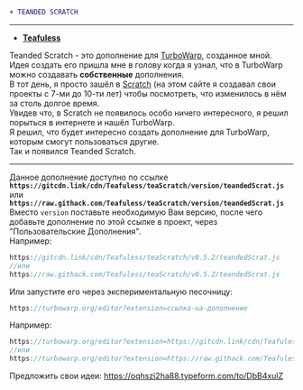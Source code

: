 ```diff 
+ TEANDED SCRATCH
```

---
*  **[Teafuless](https://github.com/Teafuless)** <br/>

Teanded Scratch - это дополнение для [TurboWarp](https://turbowarp.org), созданное мной.<br/>
Идея создать его пришла мне в голову когда я узнал, что в TurboWarp можно создавать **собственные** дополнения.<br/>
В тот день, я просто зашёл в [Scratch](https://scratch.mit.edu) \(на этом сайте я создавал свои проекты с 7\-ми до 10\-ти лет\) чтобы посмотреть, что изменилось в нём за столь долгое время.
<br/>
Увидев что, в Scratch не появилось особо ничего интересного, я решил порыться в интернете и нашёл TurboWarp.
<br/>
Я решил, что будет интересно создать дополнение для TurboWarp, которым смогут пользоваться другие.<br/>
Так и появился Teanded Scratch.

---
Данное дополнение доступно по ссылке **`https://gitcdn.link/cdn/Teafuless/teaScratch/version/teandedScrat.js`** или **`https://raw.githack.com/Teafuless/teaScratch/version/teandedScrat.js`** <br/>
Вместо `version` поставьте необходимую Вам версию, после чего добавьте дополнение по этой ссылке в проект, через "Пользовательские Дополнения".<br/>
Например:
```js
https://gitcdn.link/cdn/Teafuless/teaScratch/v0.5.2/teandedScrat.js
//или
https://raw.githack.com/Teafuless/teaScratch/v0.5.2/teandedScrat.js
```
Или запустите его через экспериментальную песочницу:<br/>
```js
https://turbowarp.org/editor?extension=ссылка-на-дополнение
```
Например:
```js
https://turbowarp.org/editor?extension=https://gitcdn.link/cdn/Teafuless/teaScratch/v0.5.2/teandedScrat.js
//или
https://turbowarp.org/editor?extension=https://raw.githack.com/Teafuless/teaScratch/v0.5.2/teandedScrat.js
```
Предложить свои идеи: <https://oqhszi2ha88.typeform.com/to/DbB4xulZ>
